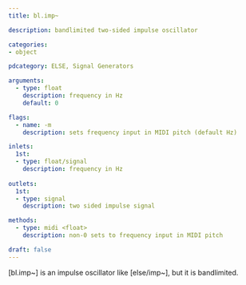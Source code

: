```yaml
---
title: bl.imp~

description: bandlimited two-sided impulse oscillator

categories:
- object

pdcategory: ELSE, Signal Generators

arguments:
  - type: float
    description: frequency in Hz
    default: 0

flags:
  - name: -m
    description: sets frequency input in MIDI pitch (default Hz)

inlets:
  1st:
  - type: float/signal
    description: frequency in Hz
    
outlets:
  1st:
  - type: signal
    description: two sided impulse signal

methods:
  - type: midi <float>
    description: non-0 sets to frequency input in MIDI pitch

draft: false
---
```


[bl.imp~] is an impulse oscillator like [else/imp~], but it is bandlimited.
